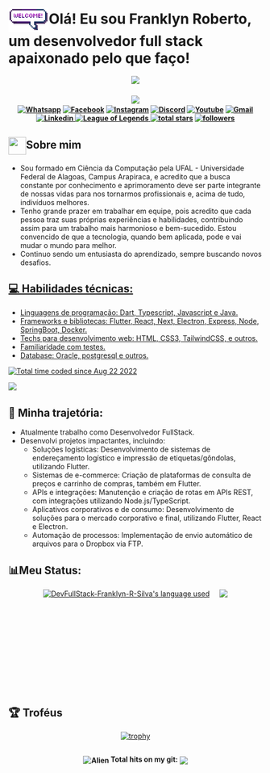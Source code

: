 # <img align="center" src="https://raw.githubusercontent.com/DevFullStack-Franklyn-R-Silva/DevFullStack-Franklyn-R-Silva/master/welcome.gif" width="80px">Olá! Eu sou Franklyn Roberto, um desenvolvedor full stack apaixonado pelo que faço!
                                                                          
<!-- ![MARIO](https://user-images.githubusercontent.com/70382532/138322189-2db8df52-9dcb-40a0-88a8-c365466bd33d.gif)--> 
<p align="center">
  <img src="https://user-images.githubusercontent.com/70382532/138322189-2db8df52-9dcb-40a0-88a8-c365466bd33d.gif" width="500" />
</p>


                                                                                   
<h4 align="center">                                               
<img src="https://readme-typing-svg.herokuapp.com?color=E22FE4&width=380&height=45&lines=Bem-vindo!;Entusiasta+de+código+aberto;Prazer+em+te+conhecer...&center=true"></a>
    <div>
        <a href="https://api.whatsapp.com/send?phone=82999915558" target="_blank"><img src="https://img.shields.io/badge/Whatsapp-1FA413?style=for-the-badge&logo=whatsapp&logoColor=white" title="Whatsapp"/></a>
        <a href="https://www.facebook.com/FranklynRobertoDaSilva" target="_blank"><img src="https://img.shields.io/badge/facebook-3982e4?style=for-the-badge&logo=facebook&logoColor=white" title="Facebook" /></a>
        <a href="https://www.instagram.com/dev_franklyn_r.s" target="_blank"><img src="https://img.shields.io/badge/-Instagram-%23E4405F?style=for-the-badge&logo=instagram&logoColor=white" target="_blank" title="Instagram"/></a>
        <a href="https://discord.gg/CTUjFnsz" target="_blank"><img src="https://img.shields.io/badge/Discord-7289DA?style=for-the-badge&logo=discord&logoColor=white" target="_blank" title="Discord"/></a>
        <a href="https://www.youtube.com/channel/UCSppGbotlcDQ17B-7Dw4Gog" target="_blank"><img src="https://img.shields.io/badge/YouTube-FF0000?style=for-the-badge&logo=youtube&logoColor=white" title="Youtube" /></a>
        <a href="mailto:franklyn.silva@arapiraca.ufal.br" target="_blank"><img src="https://img.shields.io/badge/Gmail-D14836?style=for-the-badge&logo=gmail&logoColor=white"  title="Gmail"/></a>
        <a href="https://www.linkedin.com/in/franklyn-roberto-dev/" target="_blank"><img src="https://img.shields.io/badge/-LinkedIn-%230077B5?style=for-the-badge&logo=linkedin&logoColor=white" target="_blank" title="Linkedin"/>
        </a>
        <a href="https://www.leagueofgraphs.com/pt/summoner/br/Ceifador+Sombrio-Abyss" target="_blank"><img src="https://img.shields.io/badge/Riot_Games-D32936?style=for-the-badge&logo=riot-games&logoColor=white" target="_blank" title="League of Legends"/>
        </a>
        <a href="https://github.com/hadesfranklyn?tab=repositories&sort=stargazers" target="_blank">
        <img alt="total stars" title="Total stars on GitHub" src="https://custom-icon-badges.demolab.com/github/stars/DevFullStack-Franklyn-R-Silva?color=B8B92B&style=for-the-badge&labelColor=959532&logo=star"/></a>
   <a href="https://github.com/DevFullStack-Franklyn-R-Silva" target="_blank"><img alt="followers" title="Follow me on Github" src="https://img.shields.io/github/followers/DevFullStack-Franklyn-R-Silva?color=236ad3&style=for-the-badge&logo=github&label=Follow"/></a>
    </div>
</h4> 
  
## <img align="center" src="https://raw.githubusercontent.com/hadesfranklyn/hadesfranklyn/master/manopla.gif" width="35px" height="35"/>Sobre mim

- Sou formado em Ciência da Computação pela UFAL - Universidade Federal de Alagoas, Campus Arapiraca, e acredito que a busca constante por conhecimento e aprimoramento deve ser parte integrante de nossas vidas para nos tornarmos profissionais e, acima de tudo, indivíduos melhores.
- Tenho grande prazer em trabalhar em equipe, pois acredito que cada pessoa traz suas próprias experiências e habilidades, contribuindo assim para um trabalho mais harmonioso e bem-sucedido. Estou convencido de que a tecnologia, quando bem aplicada, pode e vai mudar o mundo para melhor.
- Continuo sendo um entusiasta do aprendizado, sempre buscando novos desafios.



<div>
  <a href="https://github.com/DevFullStack-Franklyn-R-Silva">
</div>

## 💻 Habilidades técnicas:
- Linguagens de programação: Dart, Typescript, Javascript e Java.
- Frameworks e bibliotecas: Flutter, React, Next, Electron, Express, Node, SpringBoot, Docker.
- Techs para desenvolvimento web: HTML, CSS3, TailwindCSS, e outros.
- Familiaridade com testes.
- Database: Oracle, postgresql e outros.

<!--https://skillicons.dev -->
<a href="https://wakatime.com/@268de5b9-4dbd-4873-9ede-a165e5745754"><img src="https://wakatime.com/badge/user/268de5b9-4dbd-4873-9ede-a165e5745754.svg" alt="Total time coded since Aug 22 2022" /></a>
<p align="left"> <a href="https://github.com/DevFullStack-Franklyn-R-Silva"><img src="https://go-skill-icons.vercel.app/api/icons?i=vscode,eclipse,spring,androidstudio,postman,github,git,mongodb,mysql,ts,js,html,css,tailwindcss,express,nextjs,electron,bootstrap,react,nodejs,java,docker,postgresql,dart,flutter,jest,oracle"> </a> </p>

## 💼 Minha trajetória:
- Atualmente trabalho como Desenvolvedor FullStack.
- Desenvolvi projetos impactantes, incluindo:
  - Soluções logísticas: Desenvolvimento de sistemas de endereçamento logístico e impressão de etiquetas/gôndolas, utilizando Flutter.
  - Sistemas de e-commerce: Criação de plataformas de consulta de preços e carrinho de compras, também em Flutter.
  - APIs e integrações: Manutenção e criação de rotas em APIs REST, com integrações utilizando Node.js/TypeScript.
  - Aplicativos corporativos e de consumo: Desenvolvimento de soluções para o mercado corporativo e final, utilizando Flutter, React e Electron.
  - Automação de processos: Implementação de envio automático de arquivos para o Dropbox via FTP.

<!-- ## 💻Activity On GitHub:

<p align="center">
  <a href="https://github.com/Thinkright20">      
<img title="stats" alt="streak" src="https://github-readme-streak-stats.herokuapp.com/?user=DevFullStack-Franklyn-R-Silva&theme=dark&hide_border=true&stroke=f53b3b"/>
</a> 
</p>
-->

## 📊Meu Status:

<p align="center">
  <div style="display: flex; justify-content: center; gap: 20px; align-items: flex-start;">
    <a href="https://github.com/anuraghazra/github-readme-stats&layout=compact">
      <img alt="DevFullStack-Franklyn-R-Silva's language used" width="40%" src="https://github-readme-stats.vercel.app/api/wakatime?username=hadesfranklyn&theme=radical&layout=compact"/>
    </a>
    <img height="200px" src="https://github-readme-stats.vercel.app/api?username=DevFullStack-Franklyn-R-Silva&hide_border=true&show_icons=true&count_private=true&theme=tokyonight&bg_color=151515">
  </div>
</p>


## 🏆 Troféus
 
<div align="center"> 
     
[![trophy](https://github-profile-trophy.vercel.app/?username=DevFullStack-Franklyn-R-Silva&theme=tokyonight&row=1&no-frame=true)](https://github.com/hadesfranklyn/github-profile-trophy)

</div>

##
<div align="center">
<h4><img align="center"  alt="Alien" width="200" height="200" src="https://64.media.tumblr.com/7d6c6006d54d3f32a22badac769049e3/tumblr_inline_ojj9i5v6wV1sp1kfz_500.gifv"> Total hits on my git:  <img align="center" src="https://profile-counter.glitch.me/hadesfranklyn/count.svg"></h4>
</div>
<!-- <i> <strong>👀 Total de visitas no meu git:</strong> </i>  ![Visitor Badge](https://visitor-badge.laobi.icu/badge?page_id=hadesfranklyn.hadesfranklyn) -->

##

<!--## 🐍 Snake

![snake animation](https://github.com/hadesfranklyn/hadesfranklyn/blob/output/github-contribution-grid-snake2.svg) -->

